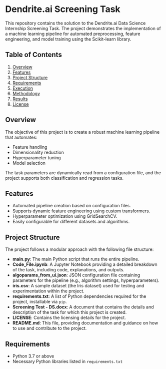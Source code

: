 # Dendrite.ai Screening Task

This repository contains the solution to the Dendrite.ai Data Science Internship Screening Task. The project demonstrates the implementation of a machine learning pipeline for automated preprocessing, feature engineering, and model training using the Scikit-learn library.

## Table of Contents
1. [Overview](#overview)
2. [Features](#features)
3. [Project Structure](#project-structure)
4. [Requirements](#requirements)
5. [Execution](#execution)
6. [Methodology](#methodology)
7. [Results](#results)
8. [License](#license)

## Overview
The objective of this project is to create a robust machine learning pipeline that automates:
- Feature handling
- Dimensionality reduction
- Hyperparameter tuning
- Model selection

The task parameters are dynamically read from a configuration file, and the project supports both classification and regression tasks.

## Features
- Automated pipeline creation based on configuration files.
- Supports dynamic feature engineering using custom transformers.
- Hyperparameter optimization using GridSearchCV.
- Easily configurable for different datasets and algorithms.

## Project Structure
The project follows a modular approach with the following file structure:
- **main.py**: The main Python script that runs the entire pipeline.
- **Code_File.ipynb**: A Jupyter Notebook providing a detailed breakdown of the task, including code, explanations, and outputs.
- **algoparams_from_ui.json**: JSON configuration file containing parameters for the pipeline (e.g., algorithm settings, hyperparameters).
- **iris.csv**: A sample dataset (the Iris dataset) used for testing and experimentation within the project.
- **requirements.txt**: A list of Python dependencies required for the project, installable via `pip`.
- **Screening Test - DS.docx**: A document that contains the details and description of the task for which this project is created.
- **LICENSE**: Contains the licensing details for the project.
- **README.md**: This file, providing documentation and guidance on how to use and contribute to the project.

## Requirements
- Python 3.7 or above
- Necessary Python libraries listed in `requirements.txt`


